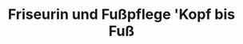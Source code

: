 ---
title: "Friseurin und Fußpflege 'Kopf bis Fuß"
url: /hamm/friseurin-und-fusspflege-kopf-bis-fuss/
shop: Friseur
---